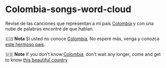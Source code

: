 # Colombia-songs-word-cloud
Revisé de las canciones que representan a mi país [Colombia](https://www.colombia.co/) y con una nube de palabras encontré de que hablan.


🇨🇴 **Nota** Si usted no conoce [Colombia](https://www.colombia.co/), No espere más, venga y conozca [este hermoso país](https://travelgrafia.co/blog/lugares-turisticos-de-colombia/). 

🇺🇸 **Note** If you don't know [Colombia](https://www.colombia.co/en/colombia-travel/), don't wait any longer, come and get to know [this beautiful country](https://www.colombia.co/en/colombia-country/)
